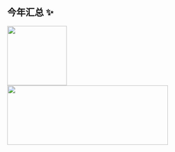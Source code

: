 ## 今年汇总 ✨

<img align="" height="137px" src="https://github-readme-stats.vercel.app/api?username=Gxt0929&hide_title=true&hide_border=true&show_icons=true&include_all_commits=true&line_height=21&bg_color=0,EC6C6C,FFD479,FFFC79,73FA79&theme=graywhite&locale=cn" /><img align="" height="137px" width = "370px" src="https://github-readme-stats.vercel.app/api/top-langs/?username=Gxt0929&hide_title=true&hide_border=true&layout=compact&bg_color=0,73FA79,73FDFF,D783FF&theme=graywhite&locale=cn" />
